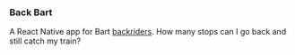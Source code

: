 ### Back Bart
A React Native app for Bart [backriders](http://www.sfgate.com/bayarea/article/BART-s-upstreamers-chase-rare-commodity-an-5926345.php). 
How many stops can I go back and still catch my train?